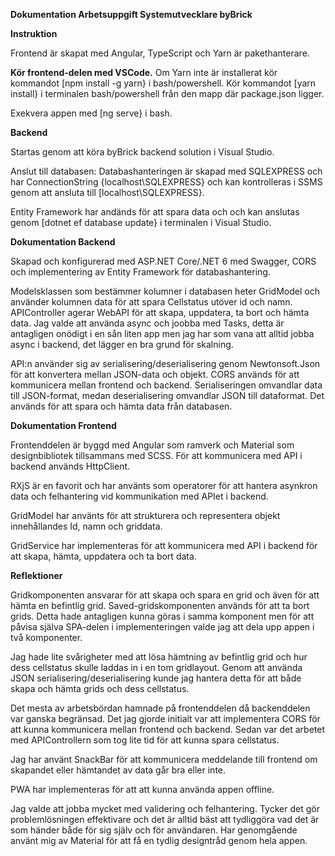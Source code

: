 **Dokumentation Arbetsuppgift Systemutvecklare byBrick**

**Instruktion**

Frontend är skapat med Angular, TypeScript och Yarn är pakethanterare.

**Kör frontend-delen med VSCode.**
Om Yarn inte är installerat kör kommandot [npm install -g yarn} i bash/powershell.
Kör kommandot [yarn install} i terminalen bash/powershell från den mapp där package.json ligger.

Exekvera appen med [ng serve} i bash.

**Backend** 

Startas genom att köra byBrick backend solution i Visual Studio.

Anslut till databasen:
Databashanteringen är skapad med SQLEXPRESS och har ConnectionString {localhost\\SQLEXPRESS} och kan kontrolleras i SSMS genom att ansluta till [localhost\SQLEXPRESS}.

Entity Framework har andänds för att spara data och och kan anslutas genom [dotnet ef database update} i terminalen i Visual Studio.

**Dokumentation Backend**

Skapad och konfigurerad med ASP.NET Core/.NET 6 med Swagger, CORS och implementering av Entity Framework för databashantering.

Modelsklassen som bestämmer kolumner i databasen heter GridModel och använder kolumnen data för att spara Cellstatus utöver id och namn.
APIController agerar WebAPI för att skapa, uppdatera, ta bort och hämta data. Jag valde att använda async och joobba med Tasks, detta är antagligen onödigt i en sån liten app men jag har som vana att alltid jobba async i backend, det lägger en bra grund för skalning. 

API:n använder sig av serialisering/deserialisering genom Newtonsoft.Json för att konvertera mellan JSON-data och objekt.
CORS används för att kommunicera mellan frontend och backend. Serialiseringen omvandlar data till JSON-format, medan deserialisering omvandlar JSON till dataformat. Det används för att spara och hämta data från databasen.

**Dokumentation Frontend**

Frontenddelen är byggd med Angular som ramverk och Material som designbibliotek tillsammans med SCSS. För att kommunicera med API i backend används HttpClient. 

RXjS är en favorit och har använts som operatorer för att hantera asynkron data och felhantering vid kommunikation med APIet i backend.

GridModel har använts för att strukturera och representera objekt innehållandes Id, namn och griddata.

GridService har implementeras för att kommunicera med API i backend för att skapa, hämta, uppdatera och ta bort data.

**Reflektioner**

Gridkomponenten ansvarar för att skapa och spara en grid och även för att hämta en befintlig grid. 
Saved-gridskomponenten används för att ta bort grids.
Detta hade antagligen kunna göras i samma komponent men för att påvisa själva SPA-delen i implementeringen valde jag att dela upp appen i två komponenter. 

Jag hade lite svårigheter med att lösa hämtning av befintlig grid och hur dess cellstatus skulle laddas in i en tom gridlayout. Genom att använda JSON serialisering/deserialisering kunde jag hantera detta för att både skapa och hämta grids och dess cellstatus.

Det mesta av arbetsbördan hamnade på frontenddelen då backenddelen var ganska begränsad. Det jag gjorde initialt var att implementera CORS för att kunna kommunicera mellan frontend och backend. Sedan var det arbetet med APIControllern som tog lite tid för att kunna spara cellstatus. 

Jag har använt SnackBar för att kommunicera meddelande till frontend om skapandet eller hämtandet av data går bra eller inte.

PWA har implementeras för att att kunna använda appen offline.

Jag valde att jobba mycket med validering och felhantering. Tycker det gör problemlösningen effektivare och det är alltid bäst att tydliggöra vad det är som händer både för sig själv och för användaren. Har genomgående använt mig av Material för att få en tydlig designtråd genom hela appen.

